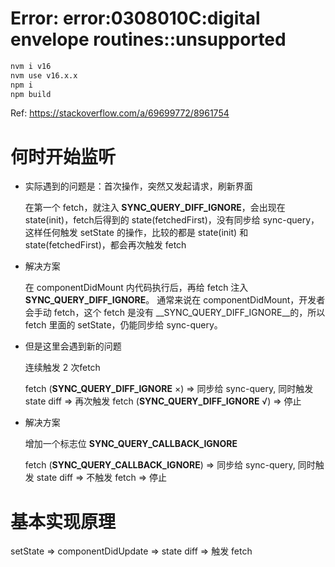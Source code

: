 # Error: error:0308010C:digital envelope routines::unsupported

```bash
nvm i v16
nvm use v16.x.x
npm i
npm build
```

Ref: https://stackoverflow.com/a/69699772/8961754


#  何时开始监听

- 实际遇到的问题是：首次操作，突然又发起请求，刷新界面

    在第一个 fetch，就注入 __SYNC_QUERY_DIFF_IGNORE__，会出现在 state(init)，fetch后得到的 state(fetchedFirst)，没有同步给 sync-query，这样任何触发 setState 的操作，比较的都是 state(init) 和 state(fetchedFirst)，都会再次触发 fetch

- 解决方案

    在 componentDidMount 内代码执行后，再给 fetch 注入 __SYNC_QUERY_DIFF_IGNORE__。
通常来说在 componentDidMount，开发者会手动 fetch，这个 fetch 是没有 __SYNC_QUERY_DIFF_IGNORE__的，所以 fetch 里面的 setState，仍能同步给 sync-query。

- 但是这里会遇到新的问题

    连续触发 2 次fetch

    fetch (__SYNC_QUERY_DIFF_IGNORE__ ×) => 同步给 sync-query, 同时触发 state diff => 再次触发 fetch (__SYNC_QUERY_DIFF_IGNORE__ √) => 停止

- 解决方案

    增加一个标志位 __SYNC_QUERY_CALLBACK_IGNORE__

    fetch (__SYNC_QUERY_CALLBACK_IGNORE__) => 同步给 sync-query, 同时触发 state diff => 不触发 fetch => 停止

# 基本实现原理

setState => componentDidUpdate => state diff => 触发 fetch
